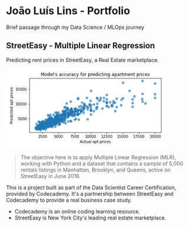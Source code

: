 # João Luís Lins - Portfolio 
Brief passage through my Data Science / MLOps journey


## StreetEasy - Multiple Linear Regression
Predicting rent prices in StreetEasy, a Real Estate marketplace.

![Image](https://github.com/Joaoluislins/StreetEasy_Codecademy/blob/main/predictedvsactual.png)

> The objective here is to apply Multiple Linear Regression (MLR), working with Python and a dataset that contains a sample of 5,000 rentals listings in Manhattan, Brooklyn, and Queens, active on StreetEasy in June 2016.

This is a project built as part of the Data Scientist Career Certification, provided by Codecademy. It's a partnership between StreetEasy and Codecademy to provide a real business case study.

* Codecademy is an online coding learning resource. 
* StreetEasy is New York City's leading real estate marketplace.



